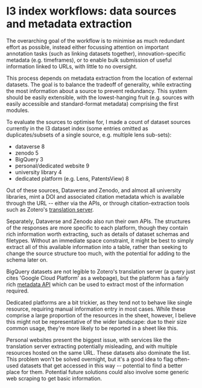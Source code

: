 # I3 index workflows: data sources and metadata extraction

The overarching goal of the workflow is to minimise as much redundant effort as possible, instead either focussing attention on important annotation tasks (such as linking datasets together), innovation-specific metadata (e.g. timeframes), or to enable bulk submission of useful information linked to URLs, with little to no oversight.

This process depends on metadata extraction from the location of external datasets. The goal is to balance the tradeoff of generality, while extracting the most information about a source to prevent redundancy. This system should be easily extensible, with the lowest-hanging fruit (e.g. sources with easily accessible and standard-format metadata) comprising the first modules.

To evaluate the sources to optimise for, I made a count of dataset sources currently in the I3 dataset index (some entries omitted as duplicates/subsets of a single source, e.g. multiple lens sub-sets):

* dataverse 8
* zenodo 5
* BigQuery 3
* personal/dedicated website 9
* university library 4
* dedicated platform (e.g. Lens, PatentsView) 8

Out of these sources, Dataverse and Zenodo, and almost all university libraries, mint a DOI and associated citation metadata which is available through the URL -- either via the APIs, or through citation-extraction tools such as Zotero's [translation server](https://github.com/zotero/translation-server).

Separately, Dataverse and Zenodo also run their own APIs. The structures of the responses are more specific to each platform, though they contain rich information worth extracting, such as details of dataset schemas and filetypes. Without an immediate space constraint, it might be best to simply extract all of this available information into a table, rather than seeking to change the source structure too much, with the potential for adding to the schema later on.

BigQuery datasets are not legible to Zotero's translation server (a query just cites 'Google Cloud Platform' as a webpage), but the platform has a fairly rich [metadata API](https://cloud.google.com/bigquery/docs/dataset-metadata) which can be used to extract most of the information required.

Dedicated platforms are a bit trickier, as they tend not to behave like single resource, requiring manual information entry in most cases. While these comprise a large proportion of the resources in the sheet, however, I believe this might not be representative of the wider landscape: due to their size common usage, they're more likely to be reported in a sheet like this.

Personal websites present the biggest issue, with services like the translation server extracting potentially misleading, and with multiple resources hosted on the same URL. These datasets also dominate the list. This problem won't be solved overnight, but it's a good idea to flag often-used datasets that get accessed in this way -- potential to find a better place for them. Potential future solutions could also involve some generic web scraping to get basic information.